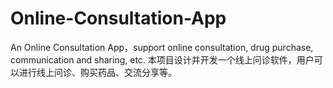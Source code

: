 # Online-Consultation-App
An Online Consultation App，support online consultation, drug purchase, communication and sharing, etc.  本项目设计并开发一个线上问诊软件，用户可以进行线上问诊、购买药品、交流分享等。
